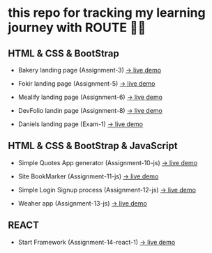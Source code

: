 # this repo for tracking my learning journey with ROUTE 🖤🖤

## HTML & CSS & BootStrap

- Bakery landing page (Assignment-3) [→ live demo](https://hussien22elfayoumy.github.io/Route/Assignment-3/)

- Fokir landing page (Assignment-5) [→ live demo](https://hussien22elfayoumy.github.io/Route/Assignment-5/)

- Mealify landing page (Assignment-6) [→ live demo](https://hussien22elfayoumy.github.io/Route/Assignment-6/)

- DevFolio landin page (Assignment-8) [→ live demo](https://hussien22elfayoumy.github.io/Route/Assignment-8/)

- Daniels landing page (Exam-1) [→ live demo](https://hussien22elfayoumy.github.io/Route/Exam-1/)

## HTML & CSS & BootStrap & JavaScript

- Simple Quotes App generator (Assignment-10-js) [→ live demo](https://hussien22elfayoumy.github.io/Route/Assignment-10-js/)

- Site BookMarker (Assignment-11-js) [→ live demo](https://hussien22elfayoumy.github.io/Route/Assignment-11-js-bookmarker/)

- Simple Login Signup process (Assignment-12-js) [→ live demo](https://hussien22elfayoumy.github.io/Route/Assignment-12-js-login/)

- Weaher app (Assignment-13-js) [→ live demo](https://hussien22elfayoumy.github.io/Route/Assignment-13-js-weather/)

## REACT

- Start Framework (Assignment-14-react-1) [→ live demo](https://start-framework-hussien.netlify.app/)
